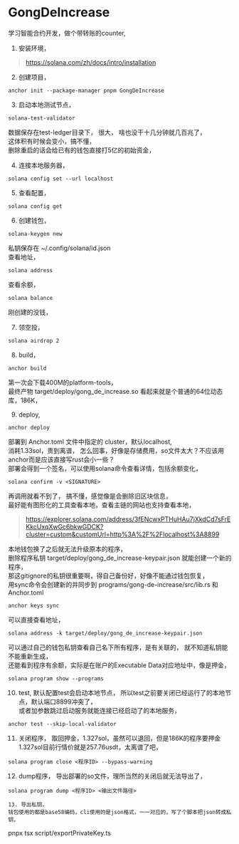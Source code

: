 # GongDeIncrease
学习智能合约开发，做个带转账的counter,

1. 安装环境，
> https://solana.com/zh/docs/intro/installation
2. 创建项目，
```
anchor init --package-manager pnpm GongDeIncrease
```
3. 启动本地测试节点，
```
solana-test-validator
```
数据保存在test-ledger目录下， 很大， 啥也没干十几分钟就几百兆了，  
这体积有时候会变小，搞不懂，  
删除重启的话会给已有的钱包直接打5亿的初始资金，  

4. 连接本地服务器，
```
solana config set --url localhost
```
5. 查看配置，
```
solana config get
```
6. 创建钱包，
```
solana-keygen new
```
私钥保存在 ~/.config/solana/id.json  
查看地址，
```
solana address
```
查看余额，
```
solana balance
```
刚创建的没钱，  

7. 领空投，
```
solana airdrop 2
```
8. build，
```
anchor build
```
第一次会下载400M的platform-tools，  
最终产物 target/deploy/gong_de_increase.so 看起来就是个普通的64位动态库，186K，  

9. deploy,
```
anchor deploy
```
部署到 Anchor.toml 文件中指定的 cluster，默认localhost,  
消耗1.33sol，贵到离谱， 怎么回事，好像是存储费用，so文件太大？不应该用anchor而是应该直接写rust会小一些？  
部署会得到一个签名，可以使用solana命令查看详情，包括余额变化，  
```
solana confirm -v <SIGNATURE>
```
再调用就看不到了， 搞不懂，感觉像是会删除旧区块信息，  
最好能有图形化的工具查看本地，查看主链的网站也支持查看本地，  
> https://explorer.solana.com/address/3fENcwxPTHuHAu7jXkdCd7sFrEKkcUxqXwGc6bkwGDCK?cluster=custom&customUrl=http%3A%2F%2Flocalhost%3A8899

本地钱包换了之后就无法升级原本的程序，  
删除程序私钥 target/deploy/gong_de_increase-keypair.json 就能创建一个新的程序，  
那这gitignore的私钥很重要啊，得自己备份好，好像不能通过钱包恢复，  
用sync命令会创建新的并同步到 programs/gong-de-increase/src/lib.rs 和 Anchor.toml
```
anchor keys sync
```
可以直接查看地址，
```
solana address -k target/deploy/gong_de_increase-keypair.json
```
可以通过自己的钱包私钥查看自己名下所有程序，是有关联的， 就不知道私钥能不能重新生成，  
还能看到程序有余额，实际是在账户的Executable Data对应地址中，像是押金，  
```
solana program show --programs
```

10. test,
默认配置test会启动本地节点， 所以test之前要关闭已经运行了的本地节点，默认端口8899冲突了，  
或者加参数跳过启动服务就能连接已经启动了的本地服务，  
```
anchor test --skip-local-validator
```
11. 关闭程序，
取回押金，1.327sol，虽然可以退回，但是186K的程序要押金1.327sol目前行情价就是257.76usdt，太离谱了吧，  
```
solana program close <程序ID> --bypass-warning
```
12. dump程序，
导出部署的so文件，理所当然的关闭后就无法导出了，
```
solana program dump <程序ID> <输出文件路径>

13. 导出私钥，
钱包使用的都是base58编码，cli使用的是json格式，一一对应的，写了个脚本把json转成私钥，
```
pnpx tsx script/exportPrivateKey.ts
```
